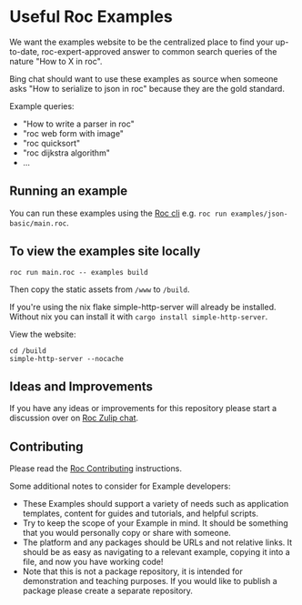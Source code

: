 # Useful Roc Examples

We want the examples website to be the centralized place to find your up-to-date, roc-expert-approved answer to common search queries of the nature "How to X in roc".

Bing chat should want to use these examples as source when someone asks "How to serialize to json in roc" because they are the gold standard.

Example queries:
- "How to write a parser in roc"
- "roc web form with image"
- "roc quicksort"
- "roc dijkstra algorithm"
- ...

## Running an example

You can run these examples using the [Roc cli](https://github.com/roc-lang/roc/tree/main/getting_started#installation) e.g. `roc run examples/json-basic/main.roc`. 

## To view the examples site locally

```
roc run main.roc -- examples build
```

Then copy the static assets from `/www` to `/build`.

If you're using the nix flake simple-http-server will already be installed. Without nix you can install it with `cargo install simple-http-server`.

View the website:
```
cd /build
simple-http-server --nocache
```

## Ideas and Improvements

If you have any ideas or improvements for this repository please start a discussion over on [Roc Zulip chat](https://roc.zulipchat.com/).

## Contributing 

Please read the [Roc Contributing](https://github.com/roc-lang/roc/blob/main/CONTRIBUTING.md) instructions.

Some additional notes to consider for Example developers:
- These Examples should support a variety of needs such as application templates, content for guides and tutorials, and helpful scripts.
- Try to keep the scope of your Example in mind. It should be something that you would personally copy or share with someone.
- The platform and any packages should be URLs and not relative links. It should be as easy as navigating to a relevant example, copying it into a file, and now you have working code!
- Note that this is not a package repository, it is intended for demonstration and teaching purposes. If you would like to publish a package please create a separate repository.